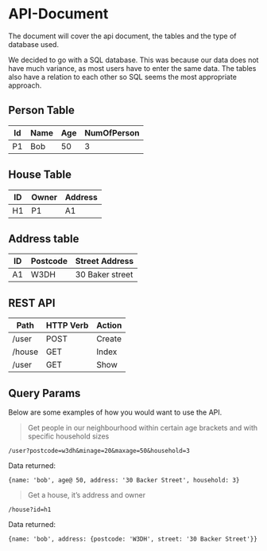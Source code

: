 # API-Document
The document will cover the api document, the tables and the type of database used.

We decided to go with a SQL database. This was because our data does not have much variance, as most users have to enter the same data. The tables also have a relation to each other so SQL seems the most appropriate approach.

## Person Table

Id | Name | Age | NumOfPerson
---|------|-----|------------
P1 | Bob  | 50  | 3


## House Table

ID | Owner | Address 
---|-------|---------
H1 | P1   | A1


## Address table

ID | Postcode | Street Address
---|----------|---------------
A1 | W3DH     | 30 Baker street


## REST API

Path | HTTP Verb | Action
-----|-----------|--------
/user | POST | Create
/house | GET | Index
/user | GET | Show

## Query Params

Below are some examples of how you would want to use the API.

> Get people in our neighbourhood within certain age brackets and with specific household sizes

`/user?postcode=w3dh&minage=20&maxage=50&household=3`

Data returned:

`{name: 'bob', age@ 50, address: '30 Backer Street', household: 3}`

> Get a house, it’s address and owner

`/house?id=h1`

Data returned:

`{name: 'bob', address: {postcode: 'W3DH', street: '30 Backer Street'}}`
